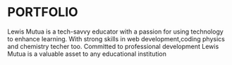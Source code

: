 # PORTFOLIO
Lewis Mutua is a tech-savvy educator with a passion for using technology to enhance learning. With strong skills in web development,coding physics and chemistry techer too. Committed to professional development Lewis Mutua is a valuable asset to any educational institution
